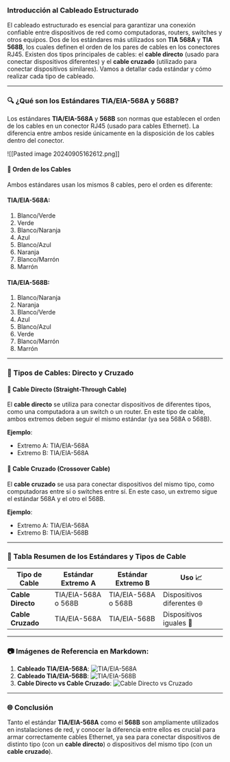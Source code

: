 
### Introducción al Cableado Estructurado

El cableado estructurado es esencial para garantizar una conexión confiable entre dispositivos de red como computadoras, routers, switches y otros equipos. Dos de los estándares más utilizados son **TIA 568A** y **TIA 568B**, los cuales definen el orden de los pares de cables en los conectores RJ45. Existen dos tipos principales de cables: el **cable directo** (usado para conectar dispositivos diferentes) y el **cable cruzado** (utilizado para conectar dispositivos similares). Vamos a detallar cada estándar y cómo realizar cada tipo de cableado.

---

### 🔍 ¿Qué son los Estándares TIA/EIA-568A y 568B?

Los estándares **TIA/EIA-568A** y **568B** son normas que establecen el orden de los cables en un conector RJ45 (usado para cables Ethernet). La diferencia entre ambos reside únicamente en la disposición de los cables dentro del conector.

![[Pasted image 20240905162612.png]]
#### 📑 Orden de los Cables

Ambos estándares usan los mismos 8 cables, pero el orden es diferente:

#### TIA/EIA-568A:
1. Blanco/Verde
2. Verde
3. Blanco/Naranja
4. Azul
5. Blanco/Azul
6. Naranja
7. Blanco/Marrón
8. Marrón

#### TIA/EIA-568B:
1. Blanco/Naranja
2. Naranja
3. Blanco/Verde
4. Azul
5. Blanco/Azul
6. Verde
7. Blanco/Marrón
8. Marrón

---

### 📡 Tipos de Cables: Directo y Cruzado

#### 🔌 **Cable Directo (Straight-Through Cable)**

El **cable directo** se utiliza para conectar dispositivos de diferentes tipos, como una computadora a un switch o un router. En este tipo de cable, ambos extremos deben seguir el mismo estándar (ya sea 568A o 568B).

**Ejemplo**: 
- Extremo A: TIA/EIA-568A
- Extremo B: TIA/EIA-568A

#### 🔀 **Cable Cruzado (Crossover Cable)**

El **cable cruzado** se usa para conectar dispositivos del mismo tipo, como computadoras entre sí o switches entre sí. En este caso, un extremo sigue el estándar 568A y el otro el 568B.

**Ejemplo**:
- Extremo A: TIA/EIA-568A
- Extremo B: TIA/EIA-568B

---

### 📝 Tabla Resumen de los Estándares y Tipos de Cable

| Tipo de Cable     | Estándar Extremo A | Estándar Extremo B | Uso 📈                   |
|-------------------|--------------------|--------------------|--------------------------|
| **Cable Directo**  | TIA/EIA-568A o 568B| TIA/EIA-568A o 568B| Dispositivos diferentes 🌐 |
| **Cable Cruzado**  | TIA/EIA-568A       | TIA/EIA-568B       | Dispositivos iguales 🔄  |

---

### 📷 Imágenes de Referencia en Markdown:

1. **Cableado TIA/EIA-568A**: ![TIA/EIA-568A](https://example.com/imageA)
2. **Cableado TIA/EIA-568B**: ![TIA/EIA-568B](https://example.com/imageB)
3. **Cable Directo vs Cable Cruzado**: ![Cable Directo vs Cruzado](https://example.com/imageC)

---

### 🌐 Conclusión

Tanto el estándar **TIA/EIA-568A** como el **568B** son ampliamente utilizados en instalaciones de red, y conocer la diferencia entre ellos es crucial para armar correctamente cables Ethernet, ya sea para conectar dispositivos de distinto tipo (con un **cable directo**) o dispositivos del mismo tipo (con un **cable cruzado**).

